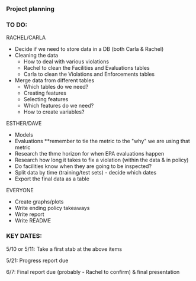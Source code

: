 ### Project planning 


### TO DO:


RACHEL/CARLA
- Decide if we need to store data in a DB (both Carla & Rachel)
- Cleaning the data
	- How to deal with various violations
	- Rachel to clean the Facilities and Evaluations tables
	- Carla to clean the Violations and Enforcements tables
- Merge data from different tables
	- Which tables do we need?
	- Creating features
	- Selecting features
	- Which features do we need?
	- How to create variables?

ESTHER/DAVE
- Models
- Evaluations **remember to tie the metric to the "why" we are using that metric
- Research the thme horizon for when EPA evaluations happen
- Research how long it takes to fix a violation (within the data & in policy)
- Do facilities know when they are going to be inspected?
- Split data by time (training/test sets) - decide which dates
- Export the final data as a table

EVERYONE 
- Create graphs/plots
- Write ending policy takeaways
- Write report
- Write README




### KEY DATES:

5/10 or 5/11: Take a first stab at the above items

5/21: Progress report due

6/7: Final report due (probably - Rachel to confirm) & final presentation